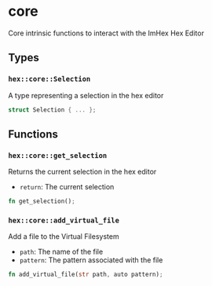 # core
Core intrinsic functions to interact with the ImHex Hex Editor


## Types

### `hex::core::Selection`

A type representing a selection in the hex editor

```rust
struct Selection { ... };
```


## Functions

### `hex::core::get_selection`

Returns the current selection in the hex editor
- `return`: The current selection


```rust
fn get_selection();
```

### `hex::core::add_virtual_file`

Add a file to the Virtual Filesystem
- `path`: The name of the file
- `pattern`: The pattern associated with the file


```rust
fn add_virtual_file(str path, auto pattern);
```

